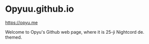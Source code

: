 # Opyuu.github.io

https://opyu.me

Welcome to Opyu's Github web page, where it is 25-ji Nightcord de. themed. 
